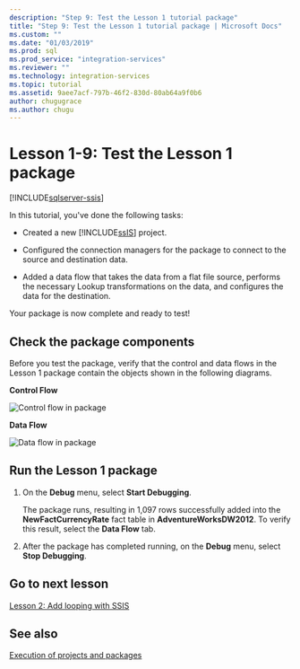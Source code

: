 ```yaml
---
description: "Step 9: Test the Lesson 1 tutorial package"
title: "Step 9: Test the Lesson 1 tutorial package | Microsoft Docs"
ms.custom: ""
ms.date: "01/03/2019"
ms.prod: sql
ms.prod_service: "integration-services"
ms.reviewer: ""
ms.technology: integration-services
ms.topic: tutorial
ms.assetid: 9aee7acf-797b-46f2-830d-80ab64a9f0b6
author: chugugrace
ms.author: chugu
---
```

# Lesson 1-9: Test the Lesson 1 package

[!INCLUDE[sqlserver-ssis](../includes/applies-to-version/sqlserver-ssis.md)]



In this tutorial, you've done the following tasks:  
  
-   Created a new [!INCLUDE[ssIS](../includes/ssis-md.md)] project.  
  
-   Configured the connection managers for the package to connect to the source and destination data.  
  
-   Added a data flow that takes the data from a flat file source, performs the necessary Lookup transformations on the data, and configures the data for the destination.  
  
Your package is now complete and ready to test!
  
## Check the package components
  
Before you test the package, verify that the control and data flows in the Lesson 1 package contain the objects shown in the following diagrams.  
  
**Control Flow** 
  
![Control flow in package](../integration-services/media/task9lesson1control.gif "Control flow in package")  
  
**Data Flow**  
  
![Data flow in package](../integration-services/media/task9lesson1data.gif "Data flow in package")  
  
## Run the Lesson 1 package  
  
1.  On the **Debug** menu, select **Start Debugging**.  
  
    The package runs, resulting in 1,097 rows successfully added into the **NewFactCurrencyRate** fact table in **AdventureWorksDW2012**. To verify this result, select the **Data Flow** tab.
  
2.  After the package has completed running, on the **Debug** menu, select **Stop Debugging**.  
  
## Go to next lesson
[Lesson 2: Add looping with SSIS](../integration-services/lesson-2-adding-looping-with-ssis.md)  
  
## See also  
[Execution of projects and packages](packages/run-integration-services-ssis-packages.md) 
  
  
  
